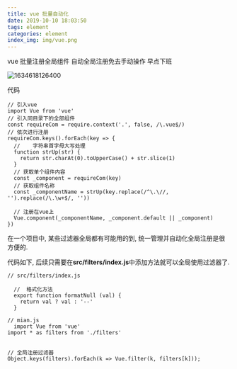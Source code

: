 ```yaml
---
title: vue 批量自动化
date: 2019-10-10 18:03:50
tags: element  
categories: element
index_img: img/vue.png
---
```




vue 批量注册全局组件 自动全局注册免去手动操作 早点下班

![1634618126400](1634618126400.png)

代码

```
// 引入vue
import Vue from 'vue'
// 引入同目录下的全部组件
const requireCom = require.context('.', false, /\.vue$/)
// 依次进行注册
requireCom.keys().forEach(key => {
  //	字符串首字母大写处理
  function strUp(str) {
    return str.charAt(0).toUpperCase() + str.slice(1)
  }
  // 获取单个组件内容
  const _component = requireCom(key)
  // 获取组件名称
  const _componentName = strUp(key.replace(/^\.\//, '').replace(/\.\w+$/, ''))

  // 注册在vue上
  Vue.component(_componentName, _component.default || _component)
})

```

在一个项目中, 某些过滤器全局都有可能用的到, 统一管理并自动化全局注册是很方便的.

代码如下, 后续只需要在**src/filters/index.js**中添加方法就可以全局使用过滤器了.

```
// src/filters/index.js

  //  格式化方法
  export function formatNull (val) {
    return val ? val : '--'
  }
```

```
// mian.js
  import Vue from 'vue'
import * as filters from './filters'


// 全局注册过滤器
Object.keys(filters).forEach(k => Vue.filter(k, filters[k]));
```

